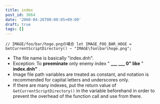 ```yaml
---
title: index
post_id: 3664
date: '2008-04-26T00:00:05+09:00'
draft: true
tags: []
---
```


`// IMAGE/foo/bar/hoge.pngの場合 let IMAGE_FOO_BAR_HOGE = GetCurrentScriptDirectory() ~ "IMAGE\foo\bar\hoge.png";`

*   The file name is basically "index.dnh".
*   Exception: To **preeminate** only enemy index " **___ ___ 0" like** " **index.dnh"** .
*   Image file path variables are treated as constant, and notation is recommended for capital letters and underscores only.
*   If there are many indexes, put the return value of `GetCurrentScriptDirectory()` in the variable beforehand in order to prevent the overhead of the function call and use from there.
